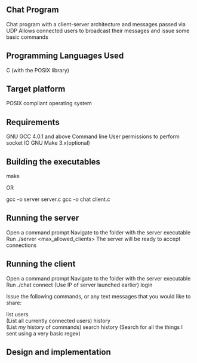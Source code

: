 Chat Program
---------------------------------------------
Chat program with a client-server architecture and messages passed via UDP
Allows connected users to broadcast their messages and issue some basic commands

Programming Languages Used
---------------------------------------------
C (with the POSIX library)

Target platform
---------------------------------------------
POSIX compliant operating system

Requirements
---------------------------------------------
GNU GCC 4.0.1 and above
Command line
User permissions to perform socket IO
GNU Make 3.x(optional)


Building the executables
----------------------------------------------
make

OR

gcc -o server server.c
gcc -o chat client.c

Running the server
----------------------------------------------
Open a command prompt 
Navigate to the folder with the server executable
Run ./server <ip> <port> <max_allowed_clients>
The server will be ready to accept connections

Running the client
----------------------------------------------
Open a command prompt 
Navigate to the folder with the server executable
Run ./chat
connect <IP>
(Use IP of server launched earlier)
login <your name>

Issue the following commands, or any text messages that you would like to share:

list users  
(List all currently connected users)
history  
(List *my* history of commands)
search history <text> 
(Search for all the things I sent using a very basic regex)

Design and implementation
------------------------------------------------


